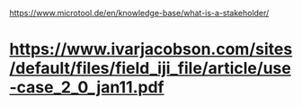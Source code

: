 https://www.microtool.de/en/knowledge-base/what-is-a-stakeholder/

# https://www.ivarjacobson.com/sites/default/files/field_iji_file/article/use-case_2_0_jan11.pdf
